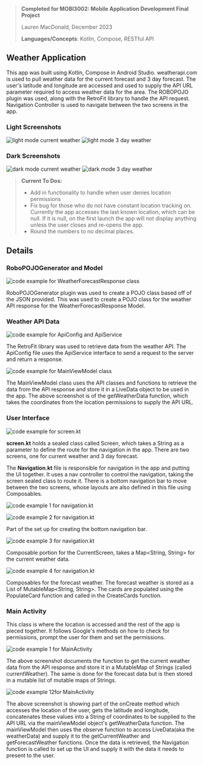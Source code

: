 > **Completed for MOBI3002: Mobile Application Development Final Project**
>
> Lauren MacDonald, December 2023
>
> **Languages/Concepts**: Kotlin, Compose, RESTful API

## Weather Application
This app was built using Kotlin, Compose in Android Studio. weatherapi.com is used to pull weather
data for the current forecast and 3 day forecast. The user's latitude and longitude are accessed
and used to supply the API URL parameter required to access weather data for the area. The ROBOPOJO 
plugin was used, along with the RetroFit library to handle the API request. Navigation Controller 
is used to navigate between the two screens in the app.

### Light Screenshots

![light mode current weather](Documentation/current_light.png)
![light mode 3 day weather](Documentation/3day_light.png)


### Dark Screenshots

![dark mode current weather](Documentation/current_dark.png)
![dark mode 3 day weather](Documentation/3day_dark.png)

> **Current To Dos:**
> - Add in functionality to handle when user denies location permissions
> - Fix bug for those who do not have constant location tracking on. Currently the app accesses the 
>   last known location, which can be null. If it is null, on the first launch the app will not display
>   anything unless the user closes and re-opens the app.
> - Round the numbers to no decimal places.

## Details
### RoboPOJOGenerator and Model

![code example for WeatherForecastResponse class](Documentation/model.png)

RoboPOJOGenerator plugin was used to create a POJO class based off of the JSON provided. This was used
to create a POJO class for the weather API response for the WeatherForecastResponse Model.

### Weather API Data

![code example for ApiConfig and ApiService](Documentation/data_access.png)

The RetroFit library was used to retrieve data from the weather API. The ApiConfig file uses the ApiService
interface to send a request to the server and return a response.

![code example for MainViewModel class](Documentation/mainViewModel.png)

The MainViewModel class uses the API classes and functions to retrieve the data from the API response 
and store it in a LiveData<WeatherForecastResponse> object to be used in the app. The above screenshot
is of the getWeatherData function, which takes the coordinates from the location permissions to supply the
API URL.

### User Interface

![code example for screen.kt](Documentation/screen.png)

**screen.kt** holds a sealed class called Screen, which takes a String as a parameter to define the route 
for the navigation in the app. There are two screens, one for current weather and 3 day forecast.

The **Navigation.kt** file is responsible for navigation in the app and putting the UI together. It 
uses a nav controller to control the navigation, taking the screen sealed class to route it. There is 
a bottom navigation bar to move between the two screens, whose layouts are also defined in this file 
using Composables.

![code example 1 for navigation.kt](Documentation/navigation1.png)

![code example 2 for navigation.kt](Documentation/navigation2.png)

Part of the set up for creating the bottom navigation bar.

![code example 3 for navigation.kt](Documentation/navigation3.png)

Composable portion for the CurrentScreen, takes a Map<String, String> for the current weather data.

![code example 4 for navigation.kt](Documentation/navigation4.png)

Composables for the forecast weather. The forecast weather is stored as a List of MutableMap<String, String>.
The cards are populated using the PopulateCard function and called in the CreateCards function.

### Main Activity
This class is where the location is accessed and the rest of the app is pieced together. It follows
Google's methods on how to check for permissions, prompt the user for them and set the permissions.

![code example 1 for MainActivity](Documentation/getCurrentWeather.png)

The above screenshot documents the function to get the current weather data from the API response
and store it in a MutableMap of Strings (called currentWeather). The same is done for the forecast data
but is then stored in a mutable list of mutable maps of Strings.

![code example 12for MainActivity](Documentation/onCreate.png)

The above screenshot is showing part of the onCreate method which accesses the location of the user, 
gets the latitude and longitude, concatenates these values into a String of coordinates to be supplied
to the API URL via the mainViewModel object's getWeatherData function. The mainViewModel then uses
the observe function to access LiveData(aka the weatherData) and supply it to the getCurrentWeather
and getForecastWeather functions. Once the data is retrieved, the Navigation function is called
to set up the UI and supply it with the data it needs to present to the user.
